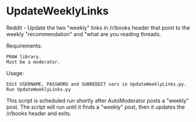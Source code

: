 UpdateWeeklyLinks
=================
Reddit - Update the two "weekly" links in /r/books header that point to the weekly "recommendation" and "what are you reading threads.

Requirements:

    PRAW library.
    Must be a moderator.
    

Usage:

    Edit USERNAME, PASSWORD and SUBREDDIT vars in UpdateWeeklyLinks.py.
    Run UpdateWeeklyLinks.py

This script is scheduled run shortly after AutoModerator posts a "weekly" post.  The script will run until it finds a "weekly" post, then it updates the /r/books header and exits.

